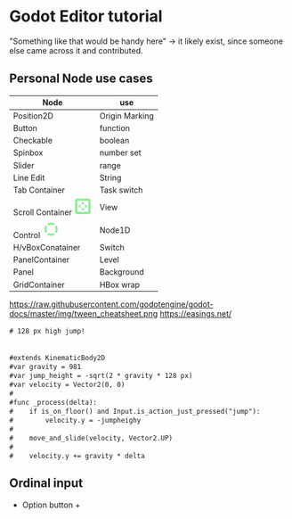 # Godot Editor tutorial
"Something like that would be handy here" -> it likely exist, since someone else came across it and contributed.

## Personal Node use cases

Node | use
--- | ---
Position2D | Origin Marking
Button | function
Checkable | boolean
Spinbox | number set
Slider | range
Line Edit | String
Tab Container | Task switch
Scroll Container ![icon](https://raw.githubusercontent.com/godotengine/godot/master/editor/icons/ScrollContainer.svg) | View
Control ![icon](https://raw.githubusercontent.com/godotengine/godot/master/editor/icons/Control.svg) | Node1D
H/vBoxConatainer | Switch
PanelContainer | Level
Panel | Background
GridContainer | HBox wrap

<https://raw.githubusercontent.com/godotengine/godot-docs/master/img/tween_cheatsheet.png>
<https://easings.net/>

```
# 128 px high jump!


#extends KinematicBody2D
#var gravity = 981
#var jump_height = -sqrt(2 * gravity * 128 px)
#var velocity = Vector2(0, 0)
#
#func _process(delta):
#    if is_on_floor() and Input.is_action_just_pressed("jump"):
#        velocity.y = -jumpheighy
#
#    move_and_slide(velocity, Vector2.UP)
#
#    velocity.y += gravity * delta
```

## Ordinal input
- Option button +

